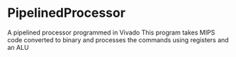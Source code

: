 # PipelinedProcessor
A pipelined processor programmed in Vivado
This program takes MIPS code converted to binary and processes the commands using registers and an ALU
